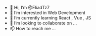 - 👋 Hi, I’m @EliadTz7
- 👀 I’m interested in Web Development
- 🌱 I’m currently learning React , Vue , JS
- 💞️ I’m looking to collaborate on ...
- 📫 How to reach me ...

<!---
EliadTz7/EliadTz7 is a ✨ special ✨ repository because its `README.md` (this file) appears on your GitHub profile.
You can click the Preview link to take a look at your changes.
--->
